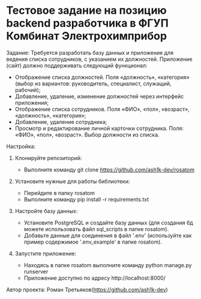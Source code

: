 # Тестовое задание на позицию backend разработчика в ФГУП Комбинат Электрохимприбор

Задание:
Требуется разработать базу данных и приложение для ведения списка сотрудников, с указанием их должностей. 
Приложение (сайт) должно поддерживать следующий функционал:
- Отображение списка должностей. Поля «должность», «категория» (выбор из вариантов: руководитель, специалист, служащий, рабочий);
- Добавление, удаление, изменение должностей через интерфейс приложения;
- Отображение списка сотрудников. Поля «ФИО», «пол», «возраст», «должность», «категория»;
- Добавление, удаление сотрудника;
- Просмотр и редактирование личной карточки сотрудника. Поля: «ФИО», «пол», «возраст». Выбор должности из списка.



Настройка:
1. Клонируйте репозиторий:
   - Выполните команду git clone https://github.com/ash1k-dev/rosatom

2. Установите нужные для работы библиотеки:
   - Перейдите в папку rosatom
   - Выполните команду pip install -r requirements.txt

3. Настройте базу данных:
   - Установите PostgreSQL и создайте базу данных (для создания бд можете использовать файл sql_scripts в папке rosatom).
   - Добавьте данные для соединения в файл '.env' (используйте как пример содержимое '.env_example' в папке rosatom).

4. Запустите приложение:
   - Находясь в папке rosatom выполните команду python manage.py runserver
   - Приложение доступно по адресу http://localhost:8000/

   
Автор проекта: Роман Третьяков(https://github.com/ash1k-dev)
